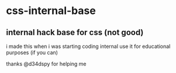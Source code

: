 # css-internal-base
## internal hack base for css (not good)
i made this when i was starting coding internal
use it for educational purposes (if you can)

thanks @d34dspy for helping me

